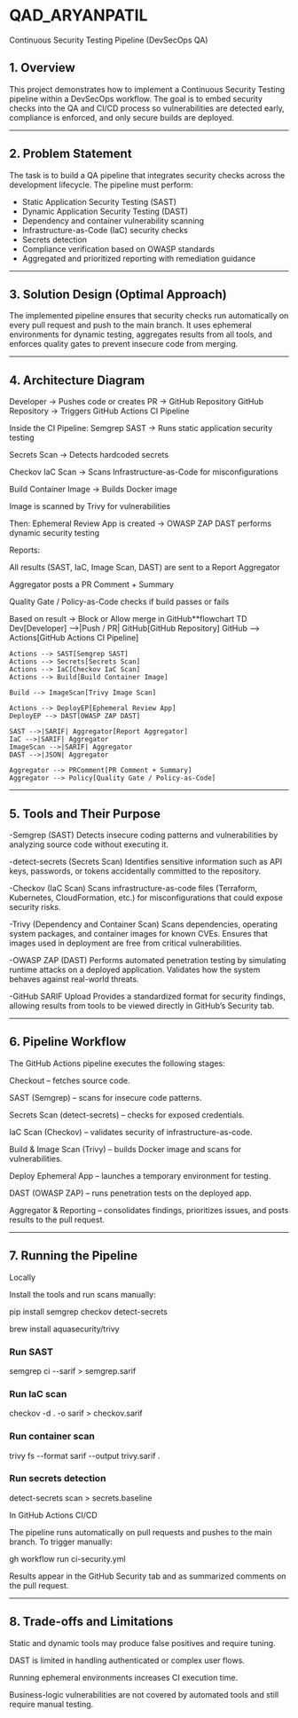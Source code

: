 # QAD_ARYANPATIL



 Continuous Security Testing Pipeline (DevSecOps QA)

## 1. Overview
This project demonstrates how to implement a Continuous Security Testing pipeline within a DevSecOps workflow. The goal is to embed security checks into the QA and CI/CD process so vulnerabilities are detected early, compliance is enforced, and only secure builds are deployed.

---

## 2. Problem Statement
The task is to build a QA pipeline that integrates security checks across the development lifecycle. The pipeline must perform:

- Static Application Security Testing (SAST)
- Dynamic Application Security Testing (DAST)
- Dependency and container vulnerability scanning
- Infrastructure-as-Code (IaC) security checks
- Secrets detection
- Compliance verification based on OWASP standards
- Aggregated and prioritized reporting with remediation guidance

---

## 3. Solution Design (Optimal Approach)
The implemented pipeline ensures that security checks run automatically on every pull request and push to the main branch. It uses ephemeral environments for dynamic testing, aggregates results from all tools, and enforces quality gates to prevent insecure code from merging.

---

## 4. Architecture Diagram

Developer → Pushes code or creates PR → GitHub Repository
GitHub Repository → Triggers GitHub Actions CI Pipeline

Inside the CI Pipeline:
Semgrep SAST → Runs static application security testing

Secrets Scan → Detects hardcoded secrets

Checkov IaC Scan → Scans Infrastructure-as-Code for misconfigurations

Build Container Image → Builds Docker image

Image is scanned by Trivy for vulnerabilities


Then:
Ephemeral Review App is created → OWASP ZAP DAST performs dynamic security testing

Reports:

All results (SAST, IaC, Image Scan, DAST) are sent to a Report Aggregator

Aggregator posts a PR Comment + Summary

Quality Gate / Policy-as-Code checks if build passes or fails

Based on result → Block or Allow merge in GitHub**flowchart TD
    Dev[Developer] -->|Push / PR| GitHub[GitHub Repository]
    GitHub --> Actions[GitHub Actions CI Pipeline]

    Actions --> SAST[Semgrep SAST]
    Actions --> Secrets[Secrets Scan]
    Actions --> IaC[Checkov IaC Scan]
    Actions --> Build[Build Container Image]

    Build --> ImageScan[Trivy Image Scan]

    Actions --> DeployEP[Ephemeral Review App]
    DeployEP --> DAST[OWASP ZAP DAST]

    SAST -->|SARIF| Aggregator[Report Aggregator]
    IaC -->|SARIF| Aggregator
    ImageScan -->|SARIF| Aggregator
    DAST -->|JSON| Aggregator

    Aggregator --> PRComment[PR Comment + Summary]
    Aggregator --> Policy[Quality Gate / Policy-as-Code]
---

## 5. Tools and Their Purpose

-Semgrep (SAST)
Detects insecure coding patterns and vulnerabilities by analyzing source code without executing it.

-detect-secrets (Secrets Scan)
Identifies sensitive information such as API keys, passwords, or tokens accidentally committed to the repository.

-Checkov (IaC Scan)
Scans infrastructure-as-code files (Terraform, Kubernetes, CloudFormation, etc.) for misconfigurations that could expose security risks.

-Trivy (Dependency and Container Scan)
Scans dependencies, operating system packages, and container images for known CVEs. Ensures that images used in deployment are free from critical vulnerabilities.

-OWASP ZAP (DAST)
Performs automated penetration testing by simulating runtime attacks on a deployed application. Validates how the system behaves against real-world threats.

-GitHub SARIF Upload
Provides a standardized format for security findings, allowing results from tools to be viewed directly in GitHub’s Security tab.


---

## 6. Pipeline Workflow

The GitHub Actions pipeline executes the following stages:

Checkout – fetches source code.

SAST (Semgrep) – scans for insecure code patterns.

Secrets Scan (detect-secrets) – checks for exposed credentials.

IaC Scan (Checkov) – validates security of infrastructure-as-code.

Build & Image Scan (Trivy) – builds Docker image and scans for vulnerabilities.

Deploy Ephemeral App – launches a temporary environment for testing.

DAST (OWASP ZAP) – runs penetration tests on the deployed app.

Aggregator & Reporting – consolidates findings, prioritizes issues, and posts results to the pull request.


---

## 7. Running the Pipeline
Locally

Install the tools and run scans manually:

pip install semgrep checkov detect-secrets

brew install aquasecurity/trivy

### Run SAST
semgrep ci --sarif > semgrep.sarif

### Run IaC scan
checkov -d . -o sarif > checkov.sarif

### Run container scan
trivy fs --format sarif --output trivy.sarif .

### Run secrets detection
detect-secrets scan > secrets.baseline

In GitHub Actions CI/CD

The pipeline runs automatically on pull requests and pushes to the main branch.
To trigger manually:

gh workflow run ci-security.yml


Results appear in the GitHub Security tab and as summarized comments on the pull request.

---

## 8. Trade-offs and Limitations

Static and dynamic tools may produce false positives and require tuning.

DAST is limited in handling authenticated or complex user flows.

Running ephemeral environments increases CI execution time.

Business-logic vulnerabilities are not covered by automated tools and still require manual testing.

